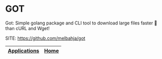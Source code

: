 # GOT

 Got: Simple golang package and CLI tool to download large files faster 🏃 than cURL and Wget!

 SITE: https://github.com/melbahja/got

 | [Applications](https://portable-linux-apps.github.io/apps.html) | [Home](https://portable-linux-apps.github.io)
 | --- | --- |
